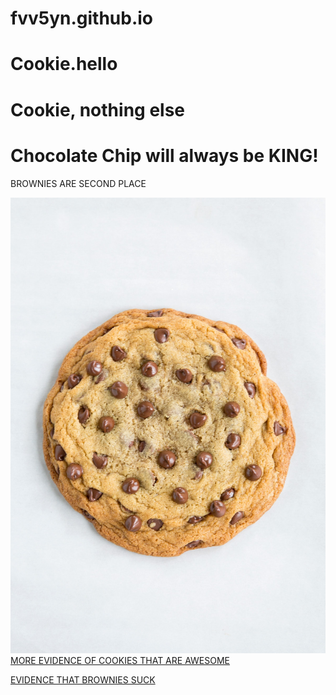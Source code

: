 # fvv5yn.github.io
# Cookie.hello
<html>
<head>
  <title> Devoted To My Love of Cookies </title>
    <link rel="stylesheet" href="/style.css" type="text/css">
</head>
<body>

  <h1>Cookie, nothing else</h1>

  <p>
<h1>Chocolate Chip will always be KING! </h1>
BROWNIES ARE SECOND PLACE
  </p>
<img src="Cookie.jpg">
<a href="https://crumblcookies.com" target="_blank">MORE EVIDENCE OF COOKIES THAT ARE AWESOME</a>

<a href="https://www.google.com/url?sa=t&rct=j&q=&esrc=s&source=web&cd=&cad=rja&uact=8&ved=2ahUKEwjBvPCGucKEAxXiEFkFHaadB-8QtwJ6BAglEAI&url=https%3A%2F%2Fgetyarn.io%2Fyarn-clip%2Fd09c9ffd-7e57-4276-950e-3233cf1e4e4f&usg=AOvVaw3qSYnbkN9EFt9A6Xe4bpzg&opi=89978449">EVIDENCE THAT BROWNIES SUCK</a>
</body>   
</html>
